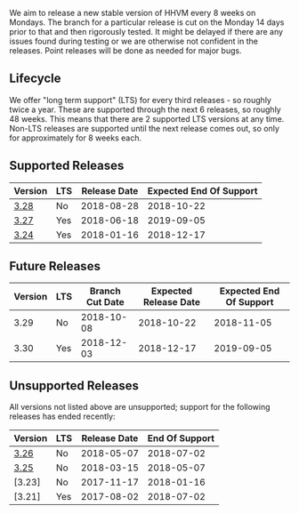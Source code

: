We aim to release a new stable version of HHVM every 8 weeks on Mondays. The branch for a particular release is cut on the Monday 14 days prior to that and then rigorously tested. It might be delayed if there are any issues found during testing or we are otherwise not confident in the releases. Point releases will be done as needed for major bugs.

## Lifecycle

We offer "long term support" (LTS) for every third releases - so roughly twice a year. These are supported through the next 6 releases, so roughly 48 weeks. This means that there are 2 supported LTS versions at any time. Non-LTS releases are supported until the next release comes out, so only for approximately for 8 weeks each.

## Supported Releases

| Version | LTS | Release Date | Expected End Of Support |
|---------|-----|--------------|-------------------------|
| [3.28]  | No  | 2018-08-28   | 2018-10-22              |
| [3.27]  | Yes | 2018-06-18   | 2019-09-05              |
| [3.24]  | Yes | 2018-01-16   | 2018-12-17              |

## Future Releases

| Version | LTS | Branch Cut Date | Expected Release Date | Expected End Of Support |
|---------|-----|-----------------|-----------------------|-------------------------|
| 3.29    | No  | 2018-10-08      | 2018-10-22            | 2018-11-05              |
| 3.30    | Yes | 2018-12-03      | 2018-12-17            | 2019-09-05              |


## Unsupported Releases

All versions not listed above are unsupported; support for the following releases has ended recently:

| Version | LTS | Release Date | End Of Support |
|---------|-----|--------------|----------------|
| [3.26]  | No  | 2018-05-07   | 2018-07-02     |
| [3.25]  | No  | 2018-03-15   | 2018-05-07     |
| [3.23]  | No  | 2017-11-17   | 2018-01-16     |
| [3.21]  | Yes | 2017-08-02   | 2018-07-02     |

[3.28]: https://hhvm.com/blog/2018/08/28/hhvm-3.28.0.html
[3.27]: https://hhvm.com/blog/2018/06/18/hhvm-3.27.0.html
[3.26]: https://hhvm.com/blog/2018/05/07/hhvm-3.26.html
[3.25]: https://hhvm.com/blog/2018/03/15/hhvm-3.25.html
[3.24]: https://hhvm.com/blog/2018/01/16/hhvm-3.24.html
